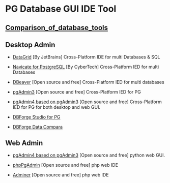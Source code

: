 # PG Database GUI IDE Tool

## [Comparison_of_database_tools](https://en.wikipedia.org/wiki/Comparison_of_database_tools)

## Desktop Admin
* [DataGrid](https://www.jetbrains.com/datagrip/?fromMenu)
  [By JetBrains] Cross-Platform IDE for multi Databases & SQL 


* [Navicate for PostgreSQL](https://www.navicat.com/en/products/navicat-for-postgresql)
  [By CyberTech] Cross-Platform IED for multi Databases


* [DBeaver]()
  [Open source and free] Cross-Platform IED for multi databases

* [pgAdmin3]()
  [Open source and free] Cross-Platform IED for PG

* [pgAdmin4 based on pgAdmin3]()
 [Open source and free] Cross-Platform IED for PG for both desktop and web GUI.
 

* [DBForge Studio for PG](https://www.devart.com/dbforge/postgresql/studio/)
* [DBForge Data Compara](https://www.devart.com/dbforge/postgresql/datacompare/)


## Web Admin
* [pgAdmin4 based on pgAdmin3](https://github.com/postgres/pgadmin4)
  [Open source and free] python web GUI.

* [phpPgAdmin](https://github.com/xzilla/phppgadmin)
  [Open source and free] php web IDE 

* [Adminer](https://github.com/vrana/adminer)
  [Open source and free] php web IDE



 
